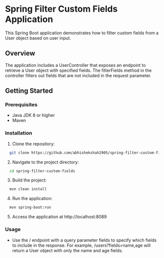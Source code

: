 # Spring Filter Custom Fields Application

This Spring Boot application demonstrates how to filter custom fields from a User object based on user input.

## Overview
The application includes a UserController that exposes an endpoint to retrieve a User object with specified fields. The filterFields method in the controller filters out fields that are not included in the request parameter.

## Getting Started

### Prerequisites
- Java JDK 8 or higher
- Maven
### Installation
1. Clone the repository:
```bash
  git clone https://github.com/abhishekshah2905/spring-filter-custom-fields.git
```
2. Navigate to the project directory:
```bash
  cd spring-filter-custom-fields
```
3. Build the project:
```bash
  mvn clean install
```
4. Run the application:
```bash
  mvn spring-boot:run
```
5. Access the application at http://localhost:8089

### Usage
- Use the / endpoint with a query parameter fields to specify which fields to include in the response. For example, /users?fields=name,age will return a User object with only the name and age fields.